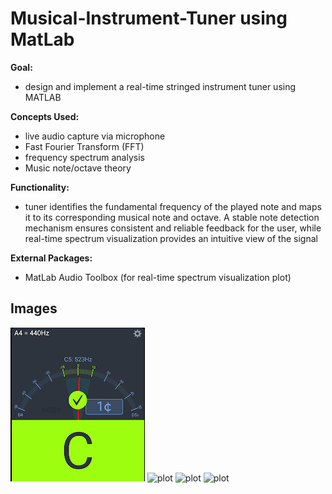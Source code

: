 # Musical-Instrument-Tuner using MatLab
**Goal:** 
- design and implement a real-time stringed instrument tuner using MATLAB
  
**Concepts Used:** 
- live audio capture via microphone
- Fast Fourier Transform (FFT)
- frequency spectrum analysis
- Music note/octave theory
  
**Functionality:**
- tuner identifies the fundamental frequency of the played note and maps it to its corresponding musical note and octave. A stable note detection mechanism ensures consistent and reliable feedback for the user, while real-time spectrum visualization provides an intuitive view of the signal
  
**External Packages:**
- MatLab Audio Toolbox (for real-time spectrum visualization plot)




## Images
![Ex.1 - Played Tone](./images/ex1_tone.png "Ex.1 - Played Tone")
![plot](./directory_1/directory_2/.../directory_n/plot.png)
![plot](./directory_1/directory_2/.../directory_n/plot.png)
![plot](./directory_1/directory_2/.../directory_n/plot.png)

